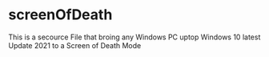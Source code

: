 # screenOfDeath
This is a secource File that broing any Windows PC uptop Windows 10 latest Update 2021 to a Screen of Death Mode
